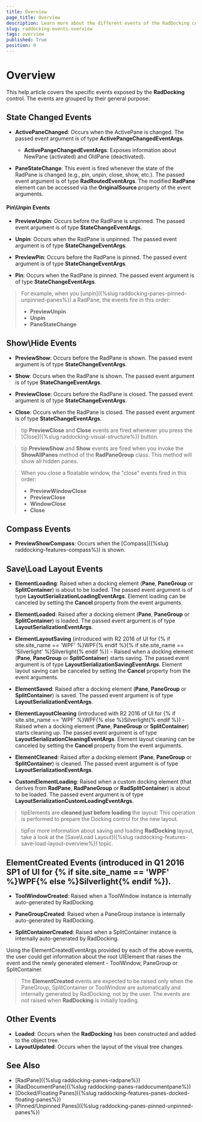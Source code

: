 ```yaml
---
title: Overview
page_title: Overview
description: Learn more about the different events of the RadDocking control.
slug: raddocking-events-overview
tags: overview
published: True
position: 0
---
```


# Overview

This help article covers the specific events exposed by the __RadDocking__ control. The events are grouped by their general purpose.

## State Changed Events

* __ActivePaneChanged__: Occurs when the ActivePane is changed. The passed event argument is of type __ActivePangeChangedEventArgs__.

	* __ActivePangeChangedEventArgs__: Exposes information about NewPane (activated) and OldPane (deactivated).
	
* __PaneStateChange__: This event is fired whenever the state of the RadPane is changed (e.g., pin, unpin, close, show, etc.). The passed event argument is of type __RadRoutedEventArgs__. The modified __RadPane__ element can be accessed via the __OriginalSource__ property of the event arguments.
	
#### __Pin\Unpin Events__

* __PreviewUnpin__: Occurs before the RadPane is unpinned. The passed event argument is of type __StateChangeEventArgs__. 

* __Unpin__: Occurs when the RadPane is unpinned. The passed event argument is of type __StateChangeEventArgs__.

* __PreviewPin__: Occurs before the RadPane is pinned. The passed event argument is of type __StateChangeEventArgs__.

* __Pin__: Occurs when the RadPane is pinned. The passed event argument is of type __StateChangeEventArgs__.
	
>For example, when you [unpin]({%slug raddocking-panes-pinned-unpinned-panes%}) a RadPane, the events fire in this order:                   
>	* __PreviewUnpin__
>	* __Unpin__
>	* __PaneStateChange__ 

## Show\Hide Events

* __PreviewShow__: Occurs before the RadPane is shown. The passed event argument is of type __StateChangeEventArgs__. 

* __Show__: Occurs when the RadPane is shown. The passed event argument is of type __StateChangeEventArgs__. 

* __PreviewClose__: Occurs before the RadPane is closed. The passed event argument is of type __StateChangeEventArgs__. 

* __Close__: Occurs when the RadPane is closed. The passed event argument is of type __StateChangeEventArgs__. 

>tip __PreviewClose__ and __Close__ events are fired whenever you press the [Close]({%slug raddocking-visual-structure%}) button.

>tip __PreviewShow__ and __Show__ events are fired when you invoke the __ShowAllPanes__ method of the __RadPaneGroup__ class. This method will show all hidden panes.

>When you close a floatable window, the "close" events fired in this order:
> 	* __PreviewWindowClose__
> 	* __PreviewClose__
> 	* __WindowClose__
> 	* __Close__

## Compass Events

* __PreviewShowCompass__: Occurs when the [Compass]({%slug raddocking-features-compass%}) is shown.

## Save\Load Layout Events

* __ElementLoading__: Raised when a docking element (__Pane__, __PaneGroup__ or __SplitContainer__) is about to be loaded. The passed event argument is of type __LayoutSerializationLoadingEventArgs__. Element loading can be canceled by setting the __Cancel__ property from the event arguments.

* __ElementLoaded__: Raised after a docking element (__Pane__, __PaneGroup__ or __SplitContainer__) is loaded. The passed event argument is of type __LayoutSerializationEventArgs__.

* __ElementLayoutSaving__ (introduced with R2 2016 of UI for {% if site.site_name == 'WPF' %}WPF{% endif %}{% if site.site_name == 'Silverlight' %}Silverlight{% endif %}) - Raised when a docking element (__Pane__, __PaneGroup__ or __SplitContainer__) starts saving. The passed event argument is of type __LayoutSerializationSavingEventArgs__. Element layout saving can be canceled by setting the __Cancel__ property from the event arguments.

* __ElementSaved__: Raised after a docking element (__Pane__, __PaneGroup__ or __SplitContainer__) is saved. The passed event argument is of type __LayoutSerializationEventArgs__.

* __ElementLayoutCleaning__ (introduced with R2 2016 of UI for {% if site.site_name == 'WPF' %}WPF{% else %}Silverlight{% endif %}) - Raised when a docking element (__Pane__, __PaneGroup__ or __SplitContainer__) starts cleaning up. The passed event argument is of type __LayoutSerializationCleaningEventArgs__. Element layout cleaning can be canceled by setting the __Cancel__ property from the event arguments.

* __ElementCleaned__: Raised after a docking element (__Pane__, __PaneGroup__ or __SplitContainer__) is cleaned. The passed event argument is of type __LayoutSerializationEventArgs__.

* __CustomElementLoading__: Raised when a custom docking element (that derives from __RadPane__, __RadPaneGroup__ or __RadSplitContainer__) is about to be loaded. The passed event argument is of type __LayoutSerializationCustomLoadingEventArgs__.

>tipElements are __cleaned just before loading__ the layout: This operation is performed to prepare the Docking control for the new layout.

>tipFor more information about saving and loading __RadDocking__ layout, take a look at the [Save\Load Layout]({%slug raddocking-features-save-load-layout-overview%}) topic.

## ElementCreated Events (introduced in Q1 2016 SP1 of UI for {% if site.site_name == 'WPF' %}WPF{% else %}Silverlight{% endif %}).

* __ToolWindowCreated__: Raised when a ToolWindow instance is internally auto-generated by RadDocking.

* __PaneGroupCreated__: Raised when a PaneGroup instance is internally auto-generated by RadDocking.

* __SplitContainerCreated__: Raised when a SplitContainer instance is internally auto-generated by RadDocking.
	
Using the ElementCreatedEventArgs provided by each of the above events, the user could get information about the root UIElement that raises the event and the newly generated element - ToolWindow, PaneGroup or SplitContainer.

>The __ElementCreated__ events are expected to be raised only when the PaneGroup, SplitContainer or ToolWindow are automatically and internally generated by RadDocking, not by the user. The events are not raised when __RadDocking__ is initially loading.

## Other Events

* __Loaded__: Occurs when the __RadDocking__ has been constructed and added to the object tree.
* __LayoutUpdated__: Occurs when the layout of the visual tree changes.	

## See Also

 * [RadPane]({%slug raddocking-panes-radpane%})
 * [RadDocumentPane]({%slug raddocking-panes-raddocumentpane%})
 * [Docked/Floating Panes]({%slug raddocking-features-panes-docked-floating-panes%})
 * [Pinned/Unpinned Panes]({%slug raddocking-panes-pinned-unpinned-panes%})
